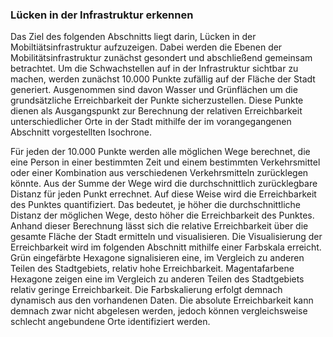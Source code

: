### Lücken in der Infrastruktur erkennen
Das Ziel des folgenden Abschnitts liegt darin, Lücken in der Mobiltiätsinfrastruktur aufzuzeigen. Dabei werden die
Ebenen der Mobilitätsinfrastruktur zunächst gesondert und abschließend gemeinsam betrachtet. Um die Schwachstellen
auf in der Infrastruktur sichtbar zu machen, werden zunächst 10.000 Punkte zufällig auf der Fläche der Stadt generiert. 
Ausgenommen sind davon Wasser und Grünflächen um die grundsätzliche Erreichbarkeit der Punkte sicherzustellen.
Diese Punkte dienen als Ausgangspunkt zur Berechnung der relativen Erreichbarkeit unterschiedlicher Orte in der Stadt 
mithilfe der im vorangegangenen Abschnitt vorgestellten Isochrone. 

Für jeden der 10.000 Punkte werden alle möglichen Wege berechnet, die eine Person in einer bestimmten Zeit und einem 
bestimmten Verkehrsmittel oder einer Kombination aus verschiedenen Verkehrsmitteln zurücklegen könnte. 
Aus der Summe der Wege wird die durchschnittlich zurücklegbare Distanz für jeden Punkt errechnet. Auf diese Weise wird
die Erreichbarkeit des Punktes quantifiziert. Das bedeutet, je höher die durchschnittliche Distanz der möglichen Wege,
desto höher die Erreichbarkeit des Punktes. Anhand dieser Berechnung lässt sich die relative Erreichbarkeit über die 
gesamte Fläche der Stadt ermitteln und visualisieren. Die Visualisierung der Erreichbarkeit wird im folgenden
Abschnitt mithilfe einer Farbskala erreicht. Grün eingefärbte Hexagone signalisieren eine, im Vergleich zu
anderen Teilen des Stadtgebiets, relativ hohe Erreichbarkeit. Magentafarbene Hexagone zeigen eine im Vergleich
zu anderen Teilen des Stadtgebiets relativ geringe Erreichbarkeit. Die Farbskalierung erfolgt demnach dynamisch aus 
den vorhandenen Daten. Die absolute Erreichbarkeit kann demnach zwar nicht abgelesen werden, jedoch können vergleichsweise
schlecht angebundene Orte identifiziert werden. 